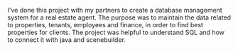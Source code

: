 I've done this project with my partners to create a database management system for a real estate agent. The purpose was to maintain the data related to properties, tenants, employees and finance, in order to find best properties for clients. The project was helpful to understand SQL and how to connect it with java and scenebuilder. 
